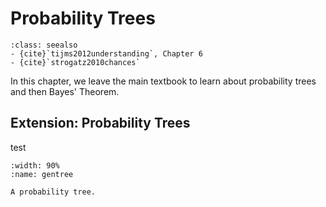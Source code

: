 # Probability Trees

```{admonition} Important Readings
:class: seealso
- {cite}`tijms2012understanding`, Chapter 6
- {cite}`strogatz2010chances`
```
In this chapter, we leave the main textbook to learn about probability trees and then Bayes' Theorem.

## Extension: Probability Trees

test

```{figure} images/tikz/generaltree.svg
:width: 90%
:name: gentree

A probability tree. 
```